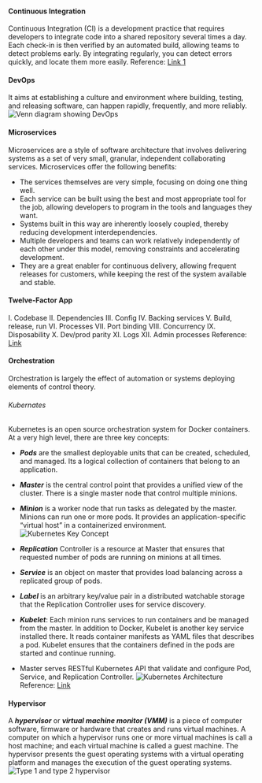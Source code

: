 #### Continuous Integration
Continuous Integration (CI) is a development practice that requires developers to integrate code into a shared repository several times a day. Each check-in is then verified by an automated build, allowing teams to detect problems early. By integrating regularly, you can detect errors quickly, and locate them more easily.
Reference: [Link 1](https://www.thoughtworks.com/continuous-integration)

#### DevOps
It aims at establishing a culture and environment where building, testing, and releasing software, can happen rapidly, frequently, and more reliably.
![Venn diagram showing DevOps](https://www.google.com/url?sa=i&rct=j&q=&esrc=s&source=imgres&cd=&cad=rja&uact=8&ved=0ahUKEwiwibHry9nNAhVCQo8KHakMC68QjRwIBw&url=https%3A%2F%2Fen.wikipedia.org%2Fwiki%2FDevOps&psig=AFQjCNFpEbIlarrhlMJuWhSh0Pg7fMVlTA&ust=1467714262369418)

#### Microservices
Microservices are a style of software architecture that involves delivering systems as a set of very small, granular, independent collaborating services. Microservices offer the following benefits:
- The services themselves are very simple, focusing on doing one thing well.
- Each service can be built using the best and most appropriate tool for the job, allowing developers to program in the tools and languages they want.
- Systems built in this way are inherently loosely coupled, thereby reducing development interdependencies.
- Multiple developers and teams can work relatively independently of each other under this model, removing constraints and accelerating development.
- They are a great enabler for continuous delivery, allowing frequent releases for customers, while keeping the rest of the system available and stable.

#### Twelve-Factor App
I. Codebase
II. Dependencies
III. Config
IV. Backing services
V. Build, release, run
VI. Processes
VII. Port binding
VIII. Concurrency
IX. Disposability
X. Dev/prod parity
XI. Logs
XII. Admin processes
Reference: [Link](http://12factor.net/)


#### Orchestration
Orchestration is largely the effect of automation or systems deploying elements of control theory.

###### Kubernates
Kubernetes is an open source orchestration system for Docker containers.
At a very high level, there are three key concepts:
- ***Pods*** are the smallest deployable units that can be created, scheduled, and managed. Its a logical collection of containers that belong to an application.
- ***Master*** is the central control point that provides a unified view of the cluster. There is a single master node that control multiple minions.
- ***Minion*** is a worker node that run tasks as delegated by the master. Minions can run one or more pods. It provides an application-specific “virtual host” in a containerized environment.
![Kubernetes Key Concept](http://blog.arungupta.me/wp-content/uploads/2015/01/kubernetes-key-concepts.png)

- ***Replication*** Controller is a resource at Master that ensures that requested number of pods are running on minions at all times.
- ***Service*** is an object on master that provides load balancing across a replicated group of pods.
- ***Label*** is an arbitrary key/value pair in a distributed watchable storage that the Replication Controller uses for service discovery.
- ***Kubelet***: Each minion runs services to run containers and be managed from the master. In addition to Docker, Kubelet is another key service installed there. It reads container manifests as YAML files that describes a pod. Kubelet ensures that the containers defined in the pods are started and continue running.
- Master serves RESTful Kubernetes API that validate and configure Pod, Service, and Replication Controller.
![Kubernetes Architecture](http://blog.arungupta.me/wp-content/uploads/2015/01/kubernetes-architecture.png)
Reference: [Link](http://blog.arungupta.me/key-concepts-kubernetes/)

#### Hypervisor
A ***hypervisor*** or ***virtual machine monitor (VMM)*** is a piece of computer software, firmware or hardware that creates and runs virtual machines. A computer on which a hypervisor runs one or more virtual machines is call a host machine; and each virtual machine is called a guest machine. The hypervisor presents the guest operating systems with a virtual operating platform and manages the execution of the guest operating systems.
![Type 1 and type 2 hypervisor](https://en.wikipedia.org/wiki/File:Hyperviseur.png)
